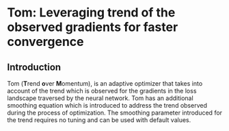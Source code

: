 # Tom: Leveraging trend of the observed gradients for faster convergence

## Introduction
Tom (<b>T</b>rend <b>o</b>ver <b>M</b>omentum), is an adaptive optimizer that takes into account of the trend which is observed for the gradients in the loss landscape traversed by the neural network. Tom has an additional smoothing equation which is introduced to address the trend observed during the process of optimization. The smoothing parameter introduced for the trend requires no tuning and can be used with default values.
